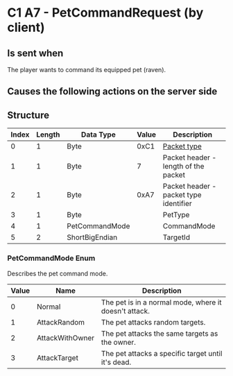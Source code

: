 # C1 A7 - PetCommandRequest (by client)

## Is sent when

The player wants to command its equipped pet (raven).

## Causes the following actions on the server side



## Structure

| Index | Length | Data Type | Value | Description |
|-------|--------|-----------|-------|-------------|
| 0 | 1 |   Byte   | 0xC1  | [Packet type](PacketTypes.md) |
| 1 | 1 |    Byte   |   7   | Packet header - length of the packet |
| 2 | 1 |    Byte   | 0xA7  | Packet header - packet type identifier |
| 3 | 1 | Byte |  | PetType |
| 4 | 1 | PetCommandMode |  | CommandMode |
| 5 | 2 | ShortBigEndian |  | TargetId |

### PetCommandMode Enum

Describes the pet command mode.

| Value | Name | Description |
|-------|------|-------------|
| 0 | Normal | The pet is in a normal mode, where it doesn't attack. |
| 1 | AttackRandom | The pet attacks random targets. |
| 2 | AttackWithOwner | The pet attacks the same targets as the owner. |
| 3 | AttackTarget | The pet attacks a specific target until it's dead. |